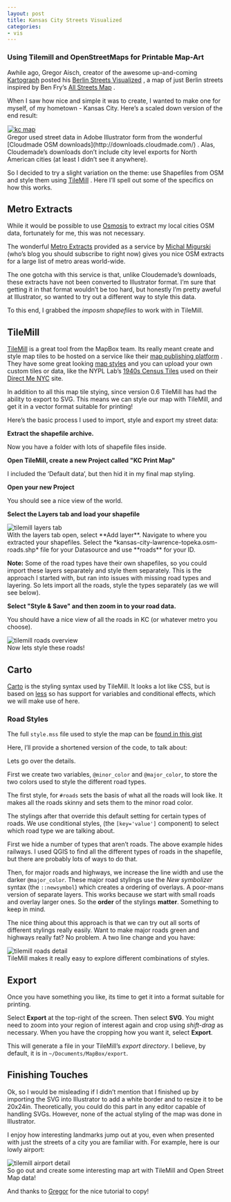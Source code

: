```yaml
---
layout: post
title: Kansas City Streets Visualized
categories:
- vis
---
```


### Using Tilemill and OpenStreetMaps for Printable Map-Art

Awhile ago, Gregor Aisch, creator of the awesome up-and-coming [Kartograph](http://kartograph.org/) posted his [Berlin Streets Visualized](http://vis4.net/blog/posts/berlin-streets/) , a map of just Berlin streets inspired by Ben Fry’s [All Streets Map](http://fathom.info/allstreets/) .

When I saw how nice and simple it was to create, I wanted to make one for myself, of my hometown - Kansas City. Here’s a scaled down version of the end result:

<div class="center">
<a href="http://vallandingham.me/images/vis/kc_map_medium.jpg"><img class="center" src="http://vallandingham.me/images/vis/kc_map_small.png" alt="kc map" style="border:1px dotted #cccccc;"/></a>

</div>
Gregor used street data in Adobe Illustrator form from the wonderful [Cloudmade OSM downloads](http://downloads.cloudmade.com/) . Alas, Cloudemade’s downloads don’t include city level exports for North American cities (at least I didn’t see it anywhere).

So I decided to try a slight variation on the theme: use Shapefiles from OSM and style them using [TileMill](http://mapbox.com/tilemill/) . Here I’ll spell out some of the specifics on how this works.

Metro Extracts
--------------

While it would be possible to use [Osmosis](http://wiki.openstreetmap.org/wiki/Osmosis) to extract my local cities OSM data, fortunately for me, this was not necessary.

The wonderful [Metro Extracts](http://metro.teczno.com/) provided as a service by [Michal Migurski](http://mike.teczno.com/notes/) (who’s blog you should subscribe to right now) gives you nice OSM extracts for a large list of metro areas world-wide.

The one gotcha with this service is that, unlike Cloudemade’s downloads, these extracts have not been converted to Illustrator format. I’m sure that getting it in that format wouldn’t be too hard, but honestly I’m pretty aweful at Illustrator, so wanted to try out a different way to style this data.

To this end, I grabbed the *imposm shapefiles* to work with in TileMill.

TileMill
--------

[TileMill](http://mapbox.com/tilemill/) is a great tool from the MapBox team. Its really meant create and style map tiles to be hosted on a service like their [map publishing platform](http://mapbox.com/plans/) . They have some great looking [map styles](http://mapbox.com/maps/) and you can upload your own custom tiles or data, like the NYPL Lab’s [1940s Census Tiles](https://tiles.mapbox.com/nypllabs/map/nyc1940-16) used on their [Direct Me NYC](http://directme.nypl.org/) site.

In addition to all this map tile stying, since version 0.6 TileMill has had the ability to export to SVG. This means we can style our map with TileMill, and get it in a vector format suitable for printing!

Here’s the basic process I used to import, style and export my street data:

**Extract the shapefile archive.**

Now you have a folder with lots of shapefile files inside.

**Open TileMill, create a new Project called "KC Print Map"**

I included the ‘Default data’, but then hid it in my final map styling.

**Open your new Project**

You should see a nice view of the world.

**Select the Layers tab and load your shapefile**

<div class="center">
<img src="http://vallandingham.me/images/vis/tilemill_layers.png" alt="tilemill layers tab">

</div>
With the layers tab open, select **Add layer**. Navigate to where you extracted your shapefiles. Select the *kansas-city-lawrence-topeka.osm-roads.shp* file for your Datasource and use **roads** for your ID.

**Note:** Some of the road types have their own shapefiles, so you could import these layers separately and style them separately. This is the approach I started with, but ran into issues with missing road types and layering. So lets import all the roads, style the types separately (as we will see below).

**Select "Style & Save" and then zoom in to your road data.**

You should have a nice view of all the roads in KC (or whatever metro you choose).

<div class="center">
<img class="center" src="http://vallandingham.me/images/vis/tilemill_roads.png" alt="tilemill roads overview">

</div>
Now lets style these roads!

Carto
-----

[Carto](http://mapbox.com/tilemill/docs/manual/carto/) is the styling syntax used by TileMill. It looks a lot like CSS, but is based on [less](http://lesscss.org/) so has support for variables and conditional effects, which we will make use of here.

### Road Styles

The full `style.mss` file used to style the map can be [found in this gist](https://gist.github.com/2312647#file_style.css)

Here, I’ll provide a shortened version of the code, to talk about:

<script src="https://gist.github.com/2312647.js?file=short.css">
</script>
Lets go over the details.

First we create two variables, `@minor_color` and `@major_color`, to store the two colors used to style the different road types.

The first style, for `#roads` sets the basis of what all the roads will look like. It makes all the roads skinny and sets them to the minor road color.

The stylings after that override this default setting for certain types of roads. We use conditional styles, (the `[key='value']` component) to select which road type we are talking about.

First we hide a number of types that aren’t roads. The above example hides railways. I used QGIS to find all the different types of roads in the shapefile, but there are probably lots of ways to do that.

Then, for major roads and highways, we increase the line width and use the darker `@major_color`. These major road stylings use the *New symbolizer* syntax (the `::newsymbol`) which creates a ordering of overlays. A poor-mans version of separate layers. This works because we start with small roads and overlay larger ones. So the **order** of the stylings **matter**. Something to keep in mind.

The nice thing about this approach is that we can try out all sorts of different stylings really easily. Want to make major roads green and highways really fat? No problem. A two line change and you have:

<div class="center">
<img class="center" src="http://vallandingham.me/images/vis/tilemill_roads_detail_1.png" alt="tilemill roads detail">

</div>
TileMill makes it really easy to explore different combinations of styles.

Export
------

Once you have something you like, its time to get it into a format suitable for printing.

Select **Export** at the top-right of the screen. Then select **SVG**. You might need to zoom into your region of interest again and crop using *shift-drag* as necessary. When you have the cropping how you want it, select **Export**.

This will generate a file in your TileMill’s *export directory*. I believe, by default, it is in `~/Documents/MapBox/export`.

Finishing Touches
-----------------

Ok, so I would be misleading if I didn’t mention that I finished up by importing the SVG into Illustrator to add a white border and to resize it to be 20x24in. Theoretically, you could do this part in any editor capable of handling SVGs. However, none of the actual styling of the map was done in Illustrator.

I enjoy how interesting landmarks jump out at you, even when presented with just the streets of a city you are familiar with. For example, here is our lowly airport:

<div class="center">
<img class="center" src="http://vallandingham.me/images/vis/tilemill_airport.png" alt="tilemill airport detail">

</div>
So go out and create some interesting map art with TileMill and Open Street Map data!

And thanks to [Gregor](http://vis4.net/blog/) for the nice tutorial to copy!
